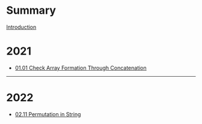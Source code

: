 # Summary

[Introduction](README.md)

# 2021

- [01.01 Check Array Formation Through Concatenation](2021/01/01.md)

---

# 2022

- [02.11 Permutation in String](2022/02/11.md)
